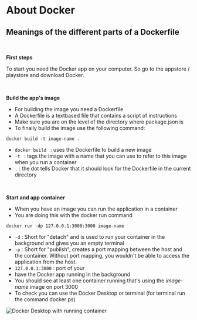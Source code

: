 # About Docker

## Meanings of the different parts of a Dockerfile

&nbsp;

**First steps**

To start you need the Docker app on your computer. So go to the appstore / playstore and download Docker.

&nbsp;

**Build the app's image**

- For building the image you need a Dockerfile
- A Dockerfile is a textbased file that contains a script of instructions
- Make sure you are on the level of the directory where package.json is
- To finally build the image use the following command:

`docker build -t image-name .`

- `docker build ` : uses the Dockerfile to build a new image
- `-t ` : tags the image with a name that you can use to refer to this image when you run a container
- `.` : the dot tells Docker that it should look for the Dockerfile in the current directory

&nbsp;

**Start and app container**

- When you have an image you can run the application in a container
- You are doing this with the docker run command

`docker run -dp 127.0.0.1:3000:3000 image-name`

- `-d` : Short for "detach" and is used to run your container in the background and gives you an empty terminal
- `-p` : Short for "publish", creates a port mapping between the host and the container. Without port mapping, you wouldn't be able to access the application from the host.
- `127.0.0.1:3000` : port of your
- have the Docker app running in the background
- You should see at least one container running that's using the _image-name_ image on port 3000
- To check you can use the Docker Desktop or terminal (for terminal run the command docker ps)

![Docker Desktop with running container](./assets/dashboard-two-containers.jpg)
